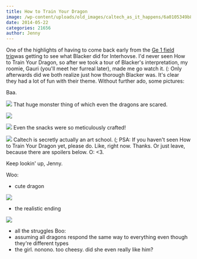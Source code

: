 ```yaml
---
title: How to Train Your Dragon
image: /wp-content/uploads/old_images/caltech_as_it_happens/6a0105349b8251970b01a73dc06d34970d.jpg
date: 2014-05-22
categories: 21656
author: Jenny
---
```


One of the highlights of having to come back early from the [Ge 1 field trip](https://caltech.typepad.com/caltech_as_it_happens/2014/04/geology-rocks.html)was getting to see what Blacker did for Interhovse. I'd never seen How to Train Your Dragon, so after we took a tour of Blacker's interpretation, my roomie, Gauri (you'll meet her furreal later), made me go watch it. (:
Only afterwards did we both realize just how thorough Blacker was. It's clear they had a lot of fun with their theme. Without further ado, some pictures:

Baa.


![](/old_images/caltech_as_it_happens/6a0105349b8251970b01a3fd058cbc970b.jpg)
That huge monster thing of which even the dragons are scared.


![](/old_images/caltech_as_it_happens/6a0105349b8251970b01a73dc06d5d970d.jpg)

![](/old_images/caltech_as_it_happens/6a0105349b8251970b01a511b53eab970c.jpg)
Even the snacks were so meticulously crafted!


![](/old_images/caltech_as_it_happens/6a0105349b8251970b01a3fd05c1a8970b.jpg)
Caltech is secretly actually an art school. (;
PSA: If you haven't seen How to Train Your Dragon yet, please do. Like, right now. Thanks. Or just leave, because there are spoilers below. O:
&lt;3.

Keep lookin' up,
Jenny.

Woo:
- cute dragon


![](/old_images/6a0105349b8251970b01a511b574aa970c-500wi.jpg)
- the realistic ending


![](/old_images/6a0105349b8251970b01a73dc0a45a970d-500wi.jpg)
- all the struggles
Boo:
- assuming all dragons respond the same way to everything even though they're different types
- the girl. nonono. too cheesy. did she even really like him?

